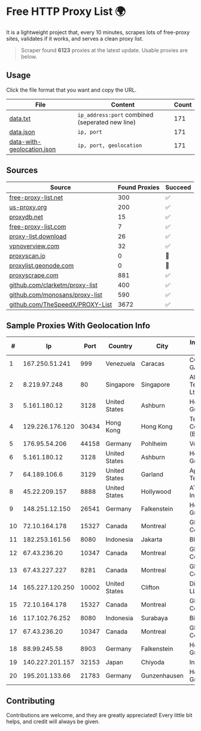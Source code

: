 
# Free HTTP Proxy List 🌍

It is a lightweight project that, every 10 minutes, scrapes lots of free-proxy sites, validates if it works, and serves a clean proxy list.


> Scraper found **6123** proxies at the latest update. Usable proxies are below.

## Usage

Click the file format that you want and copy the URL.


|File|Content|Count|
|----|-------|-----|
|[data.txt](https://raw.githubusercontent.com/themiralay/Proxy-List-World/master/data.txt)|`ip_address:port` combined (seperated new line)|171|
|[data.json](https://raw.githubusercontent.com/themiralay/Proxy-List-World/master/data.json)|`ip, port`|171|
|[data-with-geolocation.json](https://raw.githubusercontent.com/themiralay/Proxy-List-World/master/data-with-geolocation.json)|`ip, port, geolocation`|171|

## Sources

|Source|Found Proxies|Succeed|
|------|-------------|-------|
|[free-proxy-list.net](https://free-proxy-list.net)|300|✅|
|[us-proxy.org](https://www.us-proxy.org)|200|✅|
|[proxydb.net](http://proxydb.net)|15|✅|
|[free-proxy-list.com](https://free-proxy-list.com/?page=&port=&type%5B%5D=http&type%5B%5D=https&up_time=0&search=Search)|7|✅|
|[proxy-list.download](https://www.proxy-list.download/HTTP)|26|✅|
|[vpnoverview.com](https://vpnoverview.com/privacy/anonymous-browsing/free-proxy-servers)|32|✅|
|[proxyscan.io](https://www.proxyscan.io)|0|🚫|
|[proxylist.geonode.com](https://proxylist.geonode.com/api/proxy-list?limit=300&page=1&sort_by=lastChecked&sort_type=desc&protocols=http,https)|0|🚫|
|[proxyscrape.com](https://api.proxyscrape.com/v2/?request=displayproxies&protocol=http&timeout=10000&country=all&ssl=all&anonymity=all)|881|✅|
|[github.com/clarketm/proxy-list](https://raw.githubusercontent.com/clarketm/proxy-list/master/proxy-list-raw.txt)|400|✅|
|[github.com/monosans/proxy-list](https://raw.githubusercontent.com/monosans/proxy-list/main/proxies/http.txt)|590|✅|
|[github.com/TheSpeedX/PROXY-List](https://raw.githubusercontent.com/TheSpeedX/PROXY-List/master/http.txt)|3672|✅|


## Sample Proxies With Geolocation Info

|#|Ip|Port|Country|City|Internet Service Provider|
|-|--|----|-------|----|-------------------------|
|1|167.250.51.241|999|Venezuela|Caracas|CORPORACIÓN GALA IT, C.A.|
|2|8.219.97.248|80|Singapore|Singapore|Alibaba (US) Technology Co., Ltd.|
|3|5.161.180.12|3128|United States|Ashburn|Hetzner Online GmbH|
|4|129.226.176.120|30434|Hong Kong|Hong Kong|Tencent Cloud Computing (Beijing) Co|
|5|176.95.54.206|44158|Germany|Pohlheim|Vodafone GmbH|
|6|5.161.180.12|3128|United States|Ashburn|Hetzner Online GmbH|
|7|64.189.106.6|3129|United States|Garland|Apogee Telecom Inc.|
|8|45.22.209.157|8888|United States|Hollywood|AT&T Services, Inc.|
|9|148.251.12.150|26541|Germany|Falkenstein|Hetzner Online GmbH|
|10|72.10.164.178|15327|Canada|Montreal|GloboTech Communications|
|11|182.253.161.56|8080|Indonesia|Jakarta|BIZNET|
|12|67.43.236.20|10347|Canada|Montreal|GloboTech Communications|
|13|67.43.227.227|8281|Canada|Montreal|GloboTech Communications|
|14|165.227.120.250|10002|United States|Clifton|DigitalOcean, LLC|
|15|72.10.164.178|15327|Canada|Montreal|GloboTech Communications|
|16|117.102.76.252|8080|Indonesia|Surabaya|Biznet Networks|
|17|67.43.236.20|10347|Canada|Montreal|GloboTech Communications|
|18|88.99.245.58|8903|Germany|Falkenstein|Hetzner Online GmbH|
|19|140.227.201.157|32153|Japan|Chiyoda|InfoSphere|
|20|195.201.133.66|21783|Germany|Gunzenhausen|Hetzner Online GmbH|



## Contributing

Contributions are welcome, and they are greatly appreciated! Every
little bit helps, and credit will always be given.

